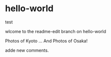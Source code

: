 # hello-world
test

wlcome to the readme-edit branch on hello-world

Photos of Kyoto ... 
And Photos of Osaka!

adde new comments.
